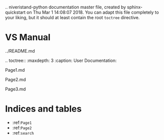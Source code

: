 .. niveristand-python documentation master file, created by
   sphinx-quickstart on Thu Mar  1 14:08:07 2018.
   You can adapt this file completely to your liking, but it should at least
   contain the root `toctree` directive.

VS Manual
==============================================

../README.md

.. toctree::
   :maxdepth: 3
   :caption: User Documentation:

   Page1.md
   
   Page2.md
   
   Page3.md



Indices and tables
==================

* :ref:`Page1`
* :ref:`Page2`
* :ref:`search`
